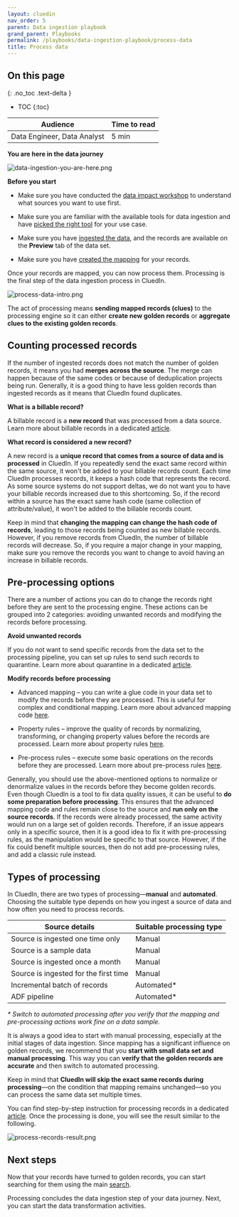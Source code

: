 ```yaml
---
layout: cluedin
nav_order: 5
parent: Data ingestion playbook
grand_parent: Playbooks
permalink: /playbooks/data-ingestion-playbook/process-data
title: Process data
---
```

## On this page
{: .no_toc .text-delta }
- TOC
{:toc}

| Audience | Time to read |
|--|--|
| Data Engineer, Data Analyst | 5 min |

**You are here in the data journey**

![data-ingestion-you-are-here.png](../../assets/images/playbooks/data-ingestion-you-are-here.png)

**Before you start**

- Make sure you have conducted the [data impact workshop](/playbooks/data-ingestion-playbook/data-impact-workshop) to understand what sources you want to use first.
    
- Make sure you are familiar with the available tools for data ingestion and have [picked the right tool](/playbooks/data-ingestion-playbook/pick-the-right-tool) for your use case.

- Make sure you have [ingested the data](/playbooks/data-ingestion-playbook/ingest-data), and the records are available on the **Preview** tab of the data set.

- Make sure you have [created the mapping](/playbooks/data-ingestion-playbook/concept-of-mapping) for your records.

Once your records are mapped, you can now process them. Processing is the final step of the data ingestion process in CluedIn.

![process-data-intro.png](../../assets/images/playbooks/process-data-intro.png)

The act of processing means **sending mapped records (clues)** to the processing engine so it can either **create new golden records** or **aggregate clues to the existing golden records**.

## Counting processed records

If the number of ingested records does not match the number of golden records, it means you had **merges across the source**. The merge can happen because of the same codes or because of deduplication projects being run. Generally, it is a good thing to have less golden records than ingested records as it means that CluedIn found duplicates.

**What is a billable record?**

A billable record is a **new record** that was processed from a data source. Learn more about billable records in a dedicated [article](/key-terms-and-features/billable-records).

**What record is considered a new record?**

A new record is a **unique record that comes from a source of data and is processed** in CluedIn. If you repeatedly send the exact same record within the same source, it won't be added to your billable records count. Each time CluedIn processes records, it keeps a hash code that represents the record. As some source systems do not support deltas, we do not want you to have your billable records increased due to this shortcoming. So, if the record within a source has the exact same hash code (same collection of attribute/value), it won't be added to the billable records count.

Keep in mind that **changing the mapping can change the hash code of records**, leading to those records being counted as new billable records. However, if you remove records from CluedIn, the number of billable records will decrease. So, if you require a major change in your mapping, make sure you remove the records you want to change to avoid having an increase in billable records.

## Pre-processing options

There are a number of actions you can do to change the records right before they are sent to the processing engine. These actions can be grouped into 2 categories: avoiding unwanted records and modifying the records before processing.

**Avoid unwanted records**

If you do not want to send specific records from the data set to the processing pipeline, you can set up rules to send such records to quarantine. Learn more about quarantine in a dedicated [article](/integration/additional-operations-on-records/quarantine).

**Modify records before processing**

- Advanced mapping – you can write a glue code in your data set to modify the records before they are processed. This is useful for complex and conditional mapping. Learn more about advanced mapping code [here](/integration/additional-operations-on-records/advanced-mapping-code).

- Property rules – improve the quality of records by normalizing, transforming, or changing property values before the records are processed. Learn more about property rules [here](/integration/additional-operations-on-records/property-rules).

- Pre-process rules – execute some basic operations on the records before they are processed. Learn more about pre-process rules [here](/additional-operations-on-records/preprocess-rules).

Generally, you should use the above-mentioned options to normalize or denormalize values in the records before they become golden records. Even though CluedIn is a tool to fix data quality issues, it can be useful to **do some preparation before processing**. This ensures that the advanced mapping code and rules remain close to the source and **run only on the source records**. If the records were already processed, the same activity would run on a large set of golden records. Therefore, if an issue appears only in a specific source, then it is a good idea to fix it with pre-processing rules, as the manipulation would be specific to that source. However, if the fix could benefit multiple sources, then do not add pre-processing rules, and add a classic rule instead.

## Types of processing

In CluedIn, there are two types of processing—**manual** and **automated**. Choosing the suitable type depends on how you ingest a source of data and how often you need to process records.

| Source details | Suitable processing type |
|--|--|
| Source is ingested one time only | Manual |
| Source is a sample data | Manual |
| Source is ingested once a month | Manual |
| Source is ingested for the first time | Manual |
| Incremental batch of records | Automated* |
| ADF pipeline | Automated* |

_&ast; Switch to automated processing after you verify that the mapping and pre-processing actions work fine on a data sample._

It is always a good idea to start with manual processing, especially at the initial stages of data ingestion. Since mapping has a significant influence on golden records, we recommend that you **start with small data set and manual processing**. This way you can **verify that the golden records are accurate** and then switch to automated processing.

Keep in mind that **CluedIn will skip the exact same records during processing**—on the condition that mapping remains unchanged—so you can process the same data set multiple times.

You can find step-by-step instruction for processing records in a dedicated [article](/integration/process-data). Once the processing is done, you will see the result similar to the following.

![process-records-result.png](../../assets/images/playbooks/process-records-result.png)

## Next steps

Now that your records have turned to golden records, you can start searching for them using the main [search](/key-terms-and-features/search).

Processing concludes the data ingestion step of your data journey. Next, you can start the data transformation activities.